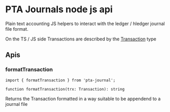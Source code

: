 # PTA Journals node js api

Plain text accounting JS helpers to interact with the ledger / hledger journal file format.

On the TS / JS side Transactions are described by the [Transaction](src/types.ts) type

## Apis

### formatTransaction
```
import { formatTransaction } from 'pta-journal';
```

```
function formatTransaction(trx: Transaction): string
```

Returns the Transaction formatted in a way suitable to be appendend to a journal file